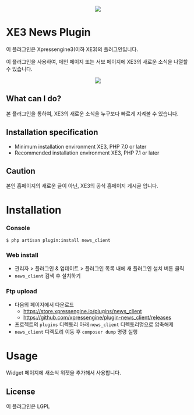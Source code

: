 
<p align="center"> 
  <img src="https://raw.githubusercontent.com/xpressengine/plugin-news_client/master/icon.png">
 </p>

# XE3 News Plugin
이 플러그인은 Xpressengine3(이하 XE3)의 플러그인입니다.

이 플러그인을 사용하여, 메인 페이지 또는 서브 페이지에 XE3의 새로운 소식을 나열할 수 있습니다.

<p align="center"> 
  <img src="https://raw.githubusercontent.com/xpressengine/plugin-news_client/develop/news_preview.png">
 </p>
 




## What can I do?

본 플러그인을 통하여, XE3의 새로운 소식을 누구보다 빠르게 지켜볼 수 있습니다.


## Installation specification
* Minimum installation environment
   XE3, PHP 7.0 or later
* Recommended installation environment
   XE3, PHP 7.1 or later

## Caution
본인 홈페이지의 새로운 글이 아닌, XE3의 공식 홈페이지 게시글 입니다.


# Installation
### Console
```
$ php artisan plugin:install news_client
```

### Web install
- 관리자 > 플러그인 & 업데이트 > 플러그인 목록 내에 새 플러그인 설치 버튼 클릭
- `news_client` 검색 후 설치하기

### Ftp upload
- 다음의 페이지에서 다운로드
    * https://store.xpressengine.io/plugins/news_client
    * https://github.com/xpressengine/plugin-news_client/releases
- 프로젝트의 `plugins` 디렉토리 아래 `news_client` 디렉토리명으로 압축해제
- `news_client` 디렉토리 이동 후 `composer dump` 명령 실행

# Usage
Widget 페이지에 새소식 위젯을 추가해서 사용합니다.

## License
이 플러그인은 LGPL

